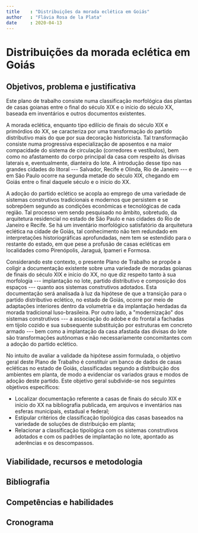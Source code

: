 ```yaml
---
title    : "Distribuições da morada eclética em Goiás"
author   : "Flávia Rosa de la Plata"
date     : 2020-04-13
---
```


Distribuições da morada eclética em Goiás
=========================================

Objetivos, problema e justificativa
-----------------------------------

Este plano de trabalho consiste numa classificação morfológica das
plantas de casas goianas entre o final do século XIX e o início do
século XX, baseada em inventários e outros documentos existentes.

A morada eclética, enquanto tipo edilício de finais do século XIX e
primórdios do XX, se caracteriza por uma transformação do partido
distributivo mais do que por sua decoração historicista. Tal
transformação consiste numa progressiva especialização de aposentos e na
maior compacidade do sistema de circulação (corredores e vestíbulos),
bem como no afastamento do corpo principal da casa com respeito às
divisas laterais e, eventualmente, dianteira do lote. A introdução desse
tipo nas grandes cidades do litoral --- Salvador, Recife e Olinda, Rio
de Janeiro --- e em São Paulo ocorre na segunda metade do século XIX,
chegando em Goiás entre o final daquele século e o início do XX.

A adoção do partido eclético se acopla ao emprego de uma variedade de
sistemas construtivos tradicionais e modernos que persistem e se
sobrepõem segundo as condições econômicas e tecnológicas de cada região.
Tal processo vem sendo pesquisado no âmbito, sobretudo, da arquitetura
residencial no estado de São Paulo e nas cidades do Rio de Janeiro e
Recife. Se há um inventário morfológico satisfatório da arquitetura
eclética na cidade de Goiás, tal conhecimento não tem redundado em
interpretações historiográficas aprofundadas, nem tem se estendido para
o restante do estado, em que pese a profusão de casas ecléticas em
localidades como Pirenópolis, Jaraguá, Ipameri e Formosa.

Considerando este contexto, o presente Plano de Trabalho se propõe a
coligir a documentação existente sobre uma variedade de moradas goianas
de finais do século XIX e início do XX, no que diz respeito tanto à sua
morfologia --- implantação no lote, partido distributivo e composição
dos espaços --- quanto aos sistemas construtivos adotados. Esta
documentação será analisada à luz da hipótese de que a transição para o
partido distributivo eclético, no estado de Goiás, ocorre por meio de
adaptações interiores dentro da volumetria e da implantação herdadas da
morada tradicional luso-brasileira. Por outro lado, a "modernização" dos
sistemas construtivos --- a associação do adobe e do frontal a fachadas
em tijolo cozido e sua subsequente substituição por estruturas em
concreto armado --- bem como a implantação da casa afastada das divisas
do lote são transformações autônomas e não necessariamente concomitantes
com a adoção do partido eclético.

No intuito de avaliar a validade da hipótese assim formulada, o objetivo
geral deste Plano de Trabalho é constituir um banco de dados de casas
ecléticas no estado de Goiás, classificadas segundo a distribuição dos
ambientes em planta, de modo a evidenciar os variados graus e modos de
adoção deste partido. Este objetivo geral subdivide-se nos seguintes
objetivos específicos:

- Localizar documentação referente a casas de finais do século XIX e
  início do XX na bibliografia publicada, em arquivos e inventários nas
  esferas municipais, estadual e federal;
- Estipular critérios de classificação tipológica das casas baseados na
  variedade de soluções de distribuição em planta;
- Relacionar a classificação tipológica com os sistemas construtivos
  adotados e com os padrões de implantação no lote, apontado as
  aderências e os descompassos.

Viabilidade, recursos e metodologia
-----------------------------------

<!--
   -Inserir a descrição da metodologia da pesquisa contendo os passos
   -metodológicos necessários para a sua execução e para o alcance dos
   -objetivos enunciados. Também devem ser descritos os recursos materiais
   -(bibliografia, computadores, softwares, metodologias, equipamentos de
   -laboratório, reagentes e outros materiais e equipamentos de pesquisa) e
   -a infraestrutura (laboratórios, salas de pesquisa, salas de informática
   -e outros espaços) disponíveis para a execução do plano de trabalho do
   -aluno, de maneira a mostrar a viabilidade da execução da pesquisa.
   -
   -Texto com 4000 caracteres.
   -->

Bibliografia
------------

<!--
   -Preenchimento não obrigatório, caso a bibliografia do plano de trabalho
   -do(a) Aluno(a) já esteja inclusa na bibliografia da proposta de pesquisa
   -do(a) Orientador(a)
   -
   -Texto com no máximo 2000 caracteres.
   -->

Competências e habilidades
--------------------------

<!--
   -Texto com no máximo 1000 caracteres.
   -->

Cronograma
----------

<!--
   -Mês a mês
   -->

